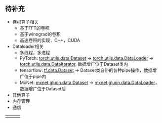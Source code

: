 ## 待补充

- 卷积算子相关
  - 基于FFT的卷积
  - 基于winograd的卷积
  - 高速卷积的实现，C++，CUDA
- Dataloader相关
  - 多线程，多进程
  - PyTorch: [torch.utils.data.Dataset](https://github.com/pytorch/pytorch/blob/8f50ea0f5ce97956e0a313706d2d3466ee8c45fa/torch/utils/data/dataset.py#L8) -> [torch.utils.data.DataLoader](https://github.com/pytorch/pytorch/blob/8f50ea0f5ce97956e0a313706d2d3466ee8c45fa/torch/utils/data/dataloader.py#L60) -> [torch.utils.data.DataIterator](https://github.com/pytorch/pytorch/blob/8f50ea0f5ce97956e0a313706d2d3466ee8c45fa/torch/utils/data/dataloader.py#L300), 数据增广位于Dataset类内
  - tensorflow: [tf.data.Dataset](https://github.com/tensorflow/tensorflow/blob/8277db12ecd8ca92d77a20340dd3b2a7156d8992/tensorflow/python/data/ops/dataset_ops.py#L107) -> Dataset类自带的各种pipe操作，数据增广位于pipe内
  - MxNet: [mxnet.gluon.data.Dataset](http://mxnet.incubator.apache.org/_modules/mxnet/gluon/data/dataset.html#Dataset) -> [mxnet.gluon.data.DataLoader](http://mxnet.incubator.apache.org/_modules/mxnet/gluon/data/dataloader.html#DataLoader)，数据增广位于Dataset后
- 其他算子
- 内存管理
- 通信

|      |      |      |
| ---- | ---- | ---- |
|      |      |      |

